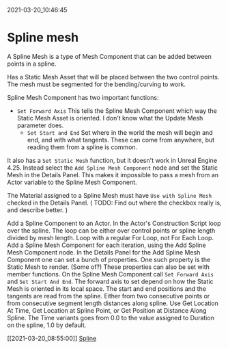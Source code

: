 2021-03-20_10:46:45

# Spline mesh

A Spline Mesh is a type of Mesh Component that can be added between points in a spline.

Has a Static Mesh Asset that will be placed between the two control points.
The mesh must be segmented for the bending/curving to work.

Spline Mesh Component has two important functions:
- `Set Forward Axis`
This tells the Spline Mesh Component which way the Static Mesh Asset is oriented.
I don't know what the Update Mesh parameter does.
  - `Set Start and End`
Set where in the world the mesh will begin and end, and with what tangents.
These can come from anywhere, but reading them from a spline is common.

It also has a `Set Static Mesh` function, but it doesn't work in Unreal Engine 4.25.
Instead select the `Add Spline Mesh Component` node and set the Static Mesh in the Details Panel.
This makes it impossible to pass a mesh from an Actor variable to the Spline Mesh Component.

The Material assigned to a Spline Mesh must have `Use with Spline Mesh` checked in the Details Panel.
(
TODO: Find out where the checkbox really is, and describe better.
)

Add a Spline Component to an Actor.
In the Actor's Construction Script loop over the spline.
The loop can be either over control points or spline length divided by mesh length.
Loop with a regular For Loop, not For Each Loop.
Add a Spline Mesh Component for each iteration, using the Add Spline Mesh Component node.
In the Details Panel for the Add Spline Mesh Component one can set a bunch of properties.
One such property is the Static Mesh to render.
(Some of?) These properties can also be set with member functions.
On the Spline Mesh Component call `Set Forward Axis` and `Set Start And End`.
The forward axis to set depend on how the Static Mesh is oriented in its local space.
The start and end positions and the tangents are read from the spline.
Either from two consecutive points or from consecutive segment length distances along spline.
Use Get Location At Time, Get Location at Spline Point, or Get Position at Distance Along Spline.
The Time variants goes from 0.0 to the value assigned to Duration on the spline, 1.0 by default.


[[2021-03-20_08:55:00]] [Spline](./Spline.md)  